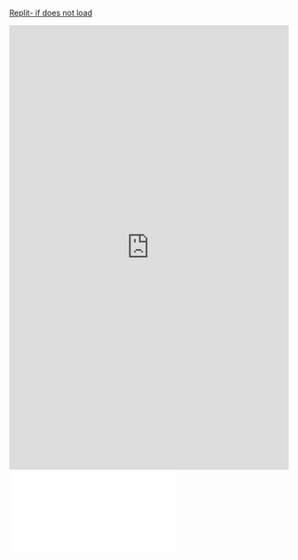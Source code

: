 
[Replit- if does not load](https://replit.com/@kamyamahendru/Menu-Challenge)

<iframe frameborder="0" width="100%" height="800px" src="https://replit.com/@kamyamahendru/Menu-Challenge#main.py">









<iframe frameborder=“0” width=“100%” height=“500px” src=“https://replit.com/@kamyamahendru/Menu-Challenge?embed=true"> </iframe>
<iframe frameborder=“0” width=“100%” height=“500px” src=“https://replit.com/@kamyamahendru/cat?embed=true” > Only works sometimes</iframe>
